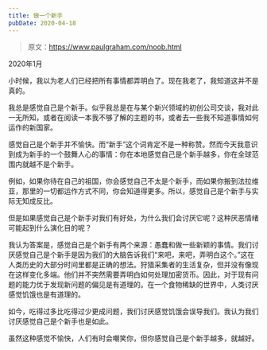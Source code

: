 ```yaml
---
title: 做一个新手
pubDate: 2020-04-18
---
```


> 原文：https://www.paulgraham.com/noob.html 

            
2020年1月

小时候，我以为老人们已经把所有事情都弄明白了。现在我老了，我知道这并不是真的。

我总是感觉自己是个新手。似乎我总是在与某个新兴领域的初创公司交谈，我对此一无所知，或者在阅读一本我不够了解的主题的书，或者去一些我不知道事情如何运作的新国家。

感觉自己是个新手并不愉快。而“新手”这个词肯定不是一种称赞。然而今天我意识到成为新手的一个鼓舞人心的事情：你在本地感觉自己是个新手越多，你在全球范围内就越不是个新手。

例如，如果你待在自己的祖国，你会感觉自己不太是个新手，而如果你搬到法拉维亚，那里的一切都运作方式不同，你会知道得更多。所以，感觉自己是个新手与实际无知成反比。

但是如果感觉自己是个新手对我们有好处，为什么我们会讨厌它呢？这种厌恶情绪可能起到什么演化目的呢？

我认为答案是，感觉自己是个新手有两个来源：愚蠢和做一些新颖的事情。我们讨厌感觉自己是个新手是因为我们的大脑告诉我们“来吧，来吧，弄明白这个。”这在人类历史的大部分时间里都是正确的想法。狩猎采集者的生活复杂，但并没有像现在这样变化多端。他们并不突然需要弄明白如何处理加密货币。因此，对于现有问题的能力优于发现新问题的偏见是有道理的。在一个食物稀缺的世界中，人类讨厌感觉饥饿也是有道理的。

如今，吃得过多比吃得过少更成问题，我们讨厌感觉饥饿会误导我们。我认为我们讨厌感觉自己是个新手也是如此。

虽然这种感觉不愉快，人们有时会嘲笑你，但你感觉自己是个新手越多，就越好。

